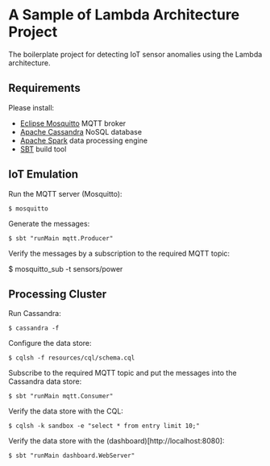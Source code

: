 # A Sample of Lambda Architecture Project

The boilerplate project for detecting IoT sensor anomalies using the Lambda architecture.

## Requirements

Please install:

 - [Eclipse Mosquitto](https://mosquitto.org/) MQTT broker
 - [Apache Cassandra](http://cassandra.apache.org/) NoSQL database
 - [Apache Spark](https://spark.apache.org/) data processing engine
 - [SBT](http://www.scala-sbt.org/) build tool

## IoT Emulation

Run the MQTT server (Mosquitto):

    $ mosquitto

Generate the messages:

    $ sbt "runMain mqtt.Producer"

Verify the messages by a subscription to the required MQTT topic:

   $ mosquitto_sub -t sensors/power

## Processing Cluster

Run Cassandra:

    $ cassandra -f

Configure the data store:

    $ cqlsh -f resources/cql/schema.cql

Subscribe to the required MQTT topic and put the messages into the Cassandra data store:

    $ sbt "runMain mqtt.Consumer"

Verify the data store with the CQL:

    $ cqlsh -k sandbox -e "select * from entry limit 10;"

Verify the data store with the (dashboard)[http://localhost:8080]:

    $ sbt "runMain dashboard.WebServer"
